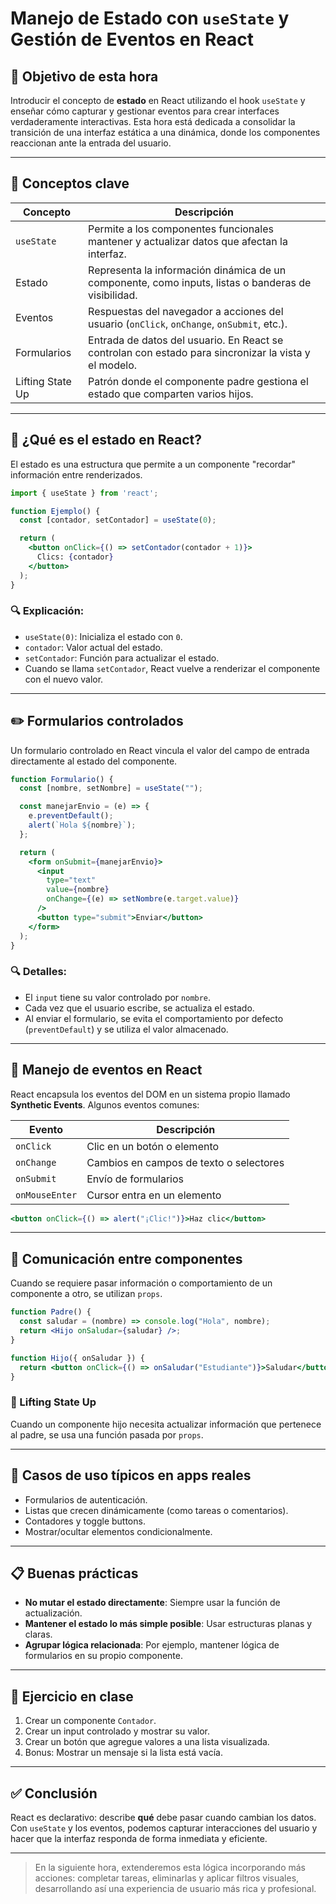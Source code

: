 # Manejo de Estado con `useState` y Gestión de Eventos en React

## 🎯 Objetivo de esta hora

Introducir el concepto de **estado** en React utilizando el hook `useState` y enseñar cómo capturar y gestionar eventos para crear interfaces verdaderamente interactivas. Esta hora está dedicada a consolidar la transición de una interfaz estática a una dinámica, donde los componentes reaccionan ante la entrada del usuario.

---

## 🧠 Conceptos clave

| Concepto          | Descripción                                                                                          |
|-------------------|------------------------------------------------------------------------------------------------------|
| `useState`        | Permite a los componentes funcionales mantener y actualizar datos que afectan la interfaz.           |
| Estado            | Representa la información dinámica de un componente, como inputs, listas o banderas de visibilidad. |
| Eventos           | Respuestas del navegador a acciones del usuario (`onClick`, `onChange`, `onSubmit`, etc.).          |
| Formularios       | Entrada de datos del usuario. En React se controlan con estado para sincronizar la vista y el modelo.|
| Lifting State Up  | Patrón donde el componente padre gestiona el estado que comparten varios hijos.                     |

---

## 📌 ¿Qué es el estado en React?

El estado es una estructura que permite a un componente "recordar" información entre renderizados.

```jsx
import { useState } from 'react';

function Ejemplo() {
  const [contador, setContador] = useState(0);

  return (
    <button onClick={() => setContador(contador + 1)}>
      Clics: {contador}
    </button>
  );
}
```

### 🔍 Explicación:
- `useState(0)`: Inicializa el estado con `0`.
- `contador`: Valor actual del estado.
- `setContador`: Función para actualizar el estado.
- Cuando se llama `setContador`, React vuelve a renderizar el componente con el nuevo valor.

---

## ✏️ Formularios controlados

Un formulario controlado en React vincula el valor del campo de entrada directamente al estado del componente.

```jsx
function Formulario() {
  const [nombre, setNombre] = useState("");

  const manejarEnvio = (e) => {
    e.preventDefault();
    alert(`Hola ${nombre}`);
  };

  return (
    <form onSubmit={manejarEnvio}>
      <input
        type="text"
        value={nombre}
        onChange={(e) => setNombre(e.target.value)}
      />
      <button type="submit">Enviar</button>
    </form>
  );
}
```

### 🔍 Detalles:
- El `input` tiene su valor controlado por `nombre`.
- Cada vez que el usuario escribe, se actualiza el estado.
- Al enviar el formulario, se evita el comportamiento por defecto (`preventDefault`) y se utiliza el valor almacenado.

---

## 🔁 Manejo de eventos en React

React encapsula los eventos del DOM en un sistema propio llamado **Synthetic Events**. Algunos eventos comunes:

| Evento        | Descripción                              |
|---------------|------------------------------------------|
| `onClick`     | Clic en un botón o elemento              |
| `onChange`    | Cambios en campos de texto o selectores  |
| `onSubmit`    | Envío de formularios                     |
| `onMouseEnter`| Cursor entra en un elemento              |

```jsx
<button onClick={() => alert("¡Clic!")}>Haz clic</button>
```

---

## 🔄 Comunicación entre componentes

Cuando se requiere pasar información o comportamiento de un componente a otro, se utilizan `props`.

```jsx
function Padre() {
  const saludar = (nombre) => console.log("Hola", nombre);
  return <Hijo onSaludar={saludar} />;
}

function Hijo({ onSaludar }) {
  return <button onClick={() => onSaludar("Estudiante")}>Saludar</button>;
}
```

### 📌 Lifting State Up
Cuando un componente hijo necesita actualizar información que pertenece al padre, se usa una función pasada por `props`.

---

## 🧠 Casos de uso típicos en apps reales

- Formularios de autenticación.
- Listas que crecen dinámicamente (como tareas o comentarios).
- Contadores y toggle buttons.
- Mostrar/ocultar elementos condicionalmente.

---

## 📋 Buenas prácticas

- **No mutar el estado directamente**: Siempre usar la función de actualización.
- **Mantener el estado lo más simple posible**: Usar estructuras planas y claras.
- **Agrupar lógica relacionada**: Por ejemplo, mantener lógica de formularios en su propio componente.

---

## 🧪 Ejercicio en clase

1. Crear un componente `Contador`.
2. Crear un input controlado y mostrar su valor.
3. Crear un botón que agregue valores a una lista visualizada.
4. Bonus: Mostrar un mensaje si la lista está vacía.

---

## ✅ Conclusión

React es declarativo: describe **qué** debe pasar cuando cambian los datos. Con `useState` y los eventos, podemos capturar interacciones del usuario y hacer que la interfaz responda de forma inmediata y eficiente.

---

> En la siguiente hora, extenderemos esta lógica incorporando más acciones: completar tareas, eliminarlas y aplicar filtros visuales, desarrollando así una experiencia de usuario más rica y profesional.
